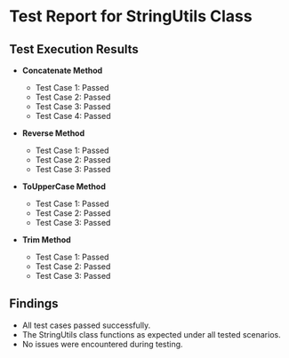 # Test Report for StringUtils Class

## Test Execution Results
- **Concatenate Method**
  - Test Case 1: Passed
  - Test Case 2: Passed
  - Test Case 3: Passed
  - Test Case 4: Passed

- **Reverse Method**
  - Test Case 1: Passed
  - Test Case 2: Passed
  - Test Case 3: Passed

- **ToUpperCase Method**
  - Test Case 1: Passed
  - Test Case 2: Passed
  - Test Case 3: Passed

- **Trim Method**
  - Test Case 1: Passed
  - Test Case 2: Passed
  - Test Case 3: Passed

## Findings
- All test cases passed successfully.
- The StringUtils class functions as expected under all tested scenarios.
- No issues were encountered during testing.
